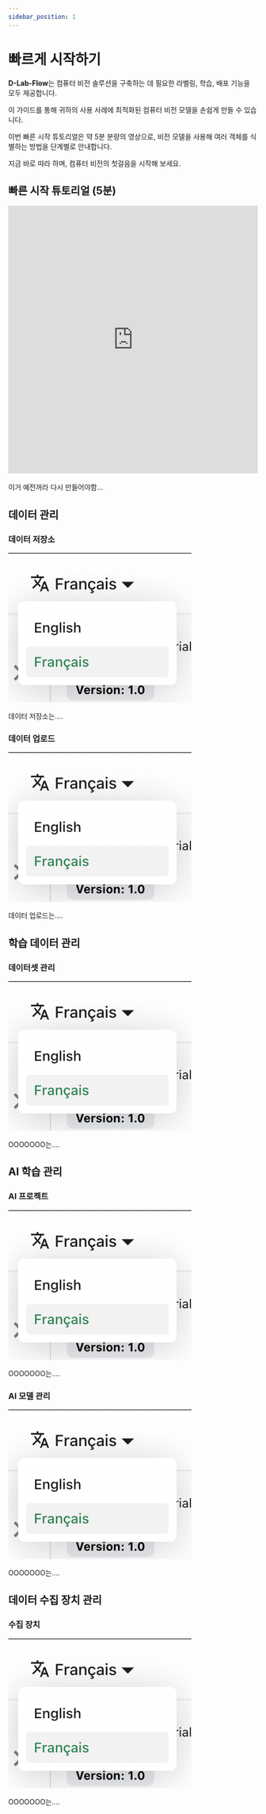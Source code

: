 ```yaml
---
sidebar_position: 1
---
```


# 빠르게 시작하기

**D-Lab-Flow**는 컴퓨터 비전 솔루션을 구축하는 데 필요한 라벨링, 학습, 배포 기능을 모두 제공합니다.

이 가이드를 통해 귀하의 사용 사례에 최적화된 컴퓨터 비전 모델을 손쉽게 만들 수 있습니다.

이번 빠른 시작 튜토리얼은 약 5분 분량의 영상으로, 비전 모델을 사용해 여러 객체를 식별하는 방법을 단계별로 안내합니다.

지금 바로 따라 하며, 컴퓨터 비전의 첫걸음을 시작해 보세요.

## 빠른 시작 튜토리얼 (5분)

<iframe width="100%" height="540" src="https://www.youtube.com/embed/CS2efNY_99g" frameborder="0" allow="accelerometer; autoplay; clipboard-write; encrypted-media; gyroscope; picture-in-picture; web-share" referrerpolicy="strict-origin-when-cross-origin" allowfullscreen></iframe>

이거 예전꺼라 다시 만들어야함...

## 데이터 관리

### 데이터 저장소
![Locale Dropdown](./intro/img/localeDropdown.png)

데이터 저장소는....

### 데이터 업로드
![Locale Dropdown](./intro/img/localeDropdown.png)

데이터 업로드는....

## 학습 데이터 관리

### 데이터셋 관리
![Locale Dropdown](./intro/img/localeDropdown.png)

OOOOOOO는....

## AI 학습 관리

### AI 프로젝트
![Locale Dropdown](./intro/img/localeDropdown.png)

OOOOOOO는....

### AI 모델 관리
![Locale Dropdown](./intro/img/localeDropdown.png)

OOOOOOO는....

## 데이터 수집 장치 관리

### 수집 장치
![Locale Dropdown](./intro/img/localeDropdown.png)

OOOOOOO는....
